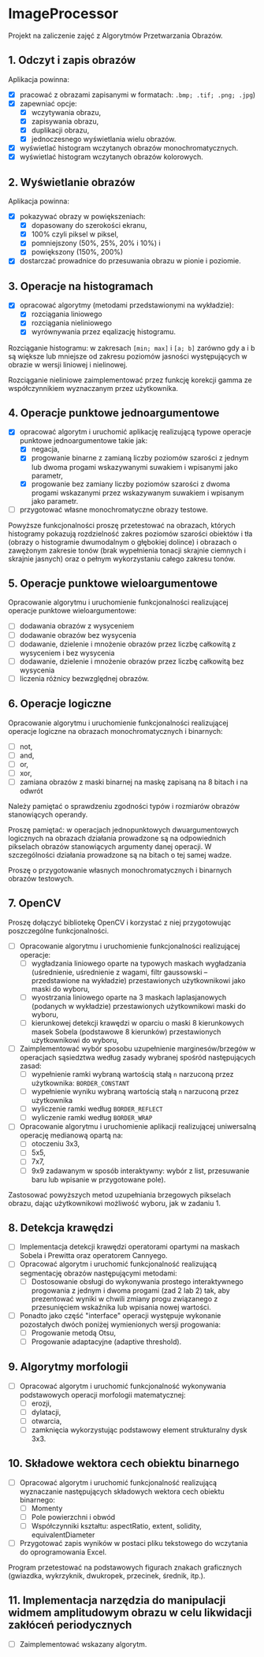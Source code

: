 ﻿# ImageProcessor

Projekt na zaliczenie zajęć z Algorytmów Przetwarzania Obrazów.

## 1. Odczyt i zapis obrazów

Aplikacja powinna:

- [x] pracować z obrazami zapisanymi w formatach: `.bmp; .tif; .png; .jpg`)
- [x] zapewniać opcje:
  - [x] wczytywania obrazu,
  - [x] zapisywania obrazu,
  - [x] duplikacji obrazu,
  - [x] jednoczesnego wyświetlania wielu obrazów.
- [x] wyświetlać histogram wczytanych obrazów monochromatycznych.
- [x] wyświetlać histogram wczytanych obrazów kolorowych.

## 2. Wyświetlanie obrazów

Aplikacja powinna:

- [x] pokazywać obrazy w powiększeniach:
  - [x] dopasowany do szerokości ekranu,
  - [x] 100% czyli piksel w piksel,
  - [x] pomniejszony (50%, 25%, 20% i 10%) i
  - [x] powiększony (150%, 200%)
- [x] dostarczać prowadnice do przesuwania obrazu w pionie i poziomie.

## 3. Operacje na histogramach

- [x] opracować algorytmy (metodami przedstawionymi na wykładzie): 
  - [x] rozciągania liniowego
  - [x] rozciągania nieliniowego
  - [x] wyrównywania przez eqalizację histogramu.

Rozciąganie histogramu: w zakresach `[min; max]` i `[a; b]` zarówno gdy a i b są większe lub mniejsze od zakresu poziomów jasności występujących w obrazie w wersji liniowej i nielinowej.

Rozciąganie nieliniowe zaimplementować przez funkcję korekcji gamma ze współczynnikiem wyznaczanym przez użytkownika.

## 4. Operacje punktowe jednoargumentowe

- [x] opracować algorytm i uruchomić aplikację realizującą typowe operacje punktowe jednoargumentowe takie jak:
  - [x] negacja,
  - [x] progowanie binarne z zamianą liczby poziomów szarości z jednym lub dwoma progami wskazywanymi suwakiem i wpisanymi jako parametr,
  - [x] progowanie bez zamiany liczby poziomów szarości z dwoma progami wskazanymi przez wskazywanym suwakiem i wpisanym jako parametr.

- [ ] przygotować własne monochromatyczne obrazy testowe.

Powyższe funkcjonalności proszę przetestować na obrazach, których histogramy pokazują rozdzielność zakres poziomów szarości obiektów i tła (obrazy o histogramie dwumodalnym o głębokiej dolince) i obrazach o zawężonym zakresie tonów (brak wypełnienia tonacji skrajnie ciemnych i skrajnie jasnych) oraz o pełnym wykorzystaniu całego zakresu tonów.

## 5. Operacje punktowe wieloargumentowe

Opracowanie algorytmu i uruchomienie funkcjonalności realizującej operacje punktowe wieloargumentowe:

- [ ] dodawania obrazów z wysyceniem
- [ ] dodawanie obrazów bez wysycenia
- [ ] dodawanie, dzielenie i mnożenie obrazów przez liczbę całkowitą z wysyceniem i bez wysycenia
- [ ] dodawanie, dzielenie i mnożenie obrazów przez liczbę całkowitą bez wysycenia
- [ ] liczenia różnicy bezwzględnej obrazów.

## 6. Operacje logiczne

Opracowanie algorytmu i uruchomienie funkcjonalności realizującej operacje logiczne na obrazach monochromatycznych i binarnych:

- [ ] not,
- [ ] and,
- [ ] or,
- [ ] xor,
- [ ] zamiana obrazów z maski binarnej na maskę zapisaną na 8 bitach i na odwrót

Należy pamiętać o sprawdzeniu zgodności typów i rozmiarów obrazów stanowiących operandy.

Proszę pamiętać: w operacjach jednopunktowych dwuargumentowych logicznych na obrazach działania prowadzone są na odpowiednich pikselach obrazów stanowiących argumenty danej operacji. W szczególności działania prowadzone są na bitach o tej samej wadze.

Proszę o przygotowanie własnych monochromatycznych i binarnych obrazów testowych.

## 7. OpenCV

Proszę dołączyć bibliotekę OpenCV i korzystać z niej przygotowując poszczególne funkcjonalności.

- [ ] Opracowanie algorytmu i uruchomienie funkcjonalności realizującej operacje:
    - [ ] wygładzania liniowego oparte na typowych maskach wygładzania (uśrednienie, uśrednienie z wagami, filtr gaussowski – przedstawione na wykładzie) przestawionych użytkownikowi jako maski do wyboru,
    - [ ] wyostrzania liniowego oparte na 3 maskach laplasjanowych (podanych w wykładzie) przestawionych użytkownikowi maski do wyboru,
    - [ ] kierunkowej detekcji krawędzi w oparciu o maski 8 kierunkowych masek Sobela (podstawowe 8 kierunków) przestawionych użytkownikowi do wyboru,

- [ ] Zaimplementować wybór sposobu uzupełnienie marginesów/brzegów w operacjach sąsiedztwa według zasady wybranej spośród następujących zasad:
    - [ ] wypełnienie ramki wybraną wartością stałą `n` narzuconą przez użytkownika: `BORDER_CONSTANT`
    - [ ] wypełnienie wyniku wybraną wartością stałą `n` narzuconą przez użytkownika
    - [ ] wyliczenie ramki według `BORDER_REFLECT`
    - [ ] wyliczenie ramki według `BORDER_WRAP`

- [ ] Opracowanie algorytmu i uruchomienie aplikacji realizującej uniwersalną operację medianową opartą na:
    - [ ] otoczeniu 3x3, 
    - [ ] 5x5, 
    - [ ] 7x7, 
    - [ ] 9x9 
 zadawanym w sposób interaktywny: wybór z list, przesuwanie baru lub wpisanie w przygotowane pole). 
 
Zastosować powyższych metod uzupełniania brzegowych pikselach obrazu, dając użytkownikowi możliwość wyboru, jak w zadaniu 1.

## 8. Detekcja krawędzi

- [ ] Implementacja detekcji krawędzi operatorami opartymi na maskach Sobela i Prewitta oraz operatorem Cannyego.
- [ ] Opracować algorytm i uruchomić funkcjonalność realizującą segmentację obrazów następującymi metodami:
    - [ ] Dostosowanie obsługi do wykonywania prostego interaktywnego progowania z jednym i dwoma progami (zad 2 lab 2) tak, aby prezentować wyniki w chwili zmiany progu związanego z przesunięciem wskaźnika lub wpisania nowej wartości.

- [ ] Ponadto jako część "interface" operacji występuje wykonanie pozostałych dwóch poniżej wymienionych wersji progowania:
    - [ ] Progowanie metodą Otsu,
    - [ ] Progowanie adaptacyjne (adaptive threshold).

## 9. Algorytmy morfologii

- [ ] Opracować algorytm i uruchomić funkcjonalność wykonywania podstawowych operacji morfologii matematycznej: 
    - [ ] erozji, 
    - [ ] dylatacji, 
    - [ ] otwarcia,
    - [ ] zamknięcia 
    wykorzystując podstawowy element strukturalny dysk 3x3.
    
## 10. Składowe wektora cech obiektu binarnego

- [ ] Opracować algorytm i uruchomić funkcjonalność realizującą wyznaczanie następujących składowych wektora cech obiektu binarnego:
    - [ ] Momenty
    - [ ] Pole powierzchni i obwód
    - [ ] Współczynniki kształtu: aspectRatio, extent, solidity, equivalentDiameter

- [ ] Przygotować zapis wyników w postaci pliku tekstowego do wczytania do oprogramowania Excel.

Program przetestować na podstawowych figurach znakach graficznych (gwiazdka, wykrzyknik, dwukropek, przecinek, średnik, itp.).

## 11. Implementacja narzędzia do manipulacji widmem amplitudowym obrazu w celu likwidacji zakłóceń periodycznych

- [ ] Zaimplementować wskazany algorytm.